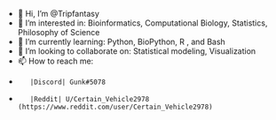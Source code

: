 - 👋 Hi, I’m @Tripfantasy
- 👀 I’m interested in:  Bioinformatics, Computational Biology, Statistics, Philosophy of Science
- 🌱 I’m currently learning: Python, BioPython, R , and Bash
- 💞️ I’m looking to collaborate on: Statistical modeling, Visualization
- 📫 How to reach me:
-        |Discord| Gunk#5078
-        |Reddit| U/Certain_Vehicle2978 (https://www.reddit.com/user/Certain_Vehicle2978)


<!---
Tripfantasy/Tripfantasy is a ✨ special ✨ repository because its `README.md` (this file) appears on your GitHub profile.
You can click the Preview link to take a look at your changes.
--->
